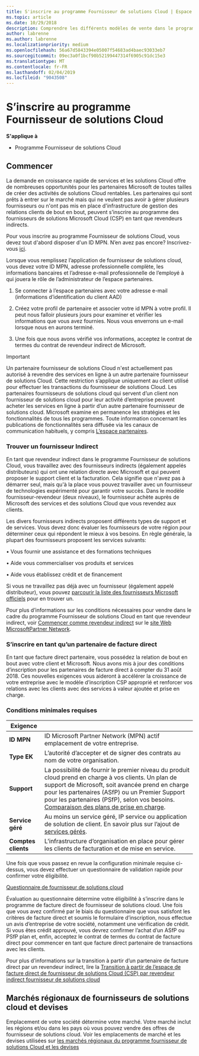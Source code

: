```yaml
---
title: S'inscrire au programme Fournisseur de solutions Cloud | Espace partenaires
ms.topic: article
ms.date: 10/29/2018
description: Comprendre les différents modèles de vente dans le programme Fournisseur de solutions Cloud et déterminer celui qui convient le mieux à votre entreprise.
author: labrenne
ms.author: labrenne
ms.localizationpriority: medium
ms.openlocfilehash: 56a67d5843394e05007f54683ad4baec93033eb7
ms.sourcegitcommit: 09ec3a0f1bcf90b52199447314f6905c91dc15e3
ms.translationtype: MT
ms.contentlocale: fr-FR
ms.lasthandoff: 02/04/2019
ms.locfileid: "9043508"
---
```

# <a name="enroll-in-the-cloud-solution-provider-program"></a>S’inscrire au programme Fournisseur de solutions Cloud

**S'applique à**

- Programme Fournisseur de solutions Cloud  


## <a name="get-started"></a>Commencer

La demande en croissance rapide de services et les solutions Cloud offre de nombreuses opportunités pour les partenaires Microsoft de toutes tailles de créer des activités de solutions Cloud rentables. Les partenaires qui sont prêts à entrer sur le marché mais qui ne veulent pas avoir à gérer plusieurs fournisseurs ou n'ont pas mis en place d'infrastructure de gestion des relations clients de bout en bout, peuvent s’inscrire au programme des fournisseurs de solutions Microsoft Cloud (CSP) en tant que revendeurs indirects.

Pour vous inscrire au programme Fournisseur de solutions Cloud, vous devez tout d'abord disposer d'un ID MPN. N’en avez pas encore? Inscrivez-vous [ici](https://epe.mspartner.microsoft.com/EPE/portal/en-US?partnerid=).

Lorsque vous remplissez l’application de fournisseur de solutions cloud, vous devez votre ID MPN, adresse professionnelle complète, les informations bancaires et l’adresse e-mail professionnelle de l’employé à qui jouera le rôle de l’administrateur de l’espace partenaires.

1. Se connecter à l’espace partenaires avec votre adresse e-mail (informations d’identification du client AAD)

2. Créez votre profil de partenaire et associer votre id MPN à votre profil.
Il peut nous falloir plusieurs jours pour examiner et vérifier les informations que vous avez fournies. Nous vous enverrons un e-mail lorsque nous en aurons terminé.

3. Une fois que nous avons vérifié vos informations, acceptez le contrat de termes du contrat de revendeur indirect de Microsoft.

> [!IMPORTANT]  
> Un partenaire fournisseur de solutions Cloud n'est actuellement pas autorisé à revendre des services en ligne à un autre partenaire fournisseur de solutions Cloud. Cette restriction s’applique uniquement au client utilisé pour effectuer les transactions du fournisseur de solutions Cloud. Les partenaires fournisseurs de solutions cloud qui servent d’un client non fournisseur de solutions cloud pour leur activité d’entreprise peuvent acheter les services en ligne à partir d’un autre partenaire fournisseur de solutions cloud. Microsoft examine en permanence les stratégies et les fonctionnalités de tous les programmes. Toute information concernant les publications de fonctionnalités sera diffusée via les canaux de communication habituels, y compris [L’espace partenaires](https://partner.microsoft.com/en-us/pcv/announcements).

### <a name="find-an-indirect-provider"></a>Trouver un fournisseur Indirect

En tant que revendeur indirect dans le programme Fournisseur de solutions Cloud, vous travaillez avec des fournisseurs indirects (également appelés distributeurs) qui ont une relation directe avec Microsoft et qui peuvent proposer le support client et la facturation. Cela signifie que n'avez pas à démarrer seul, mais qu'à la place vous pouvez travailler avec un fournisseur de technologies expérimenté pour garantir votre succès. Dans le modèle fournisseur-revendeur (deux niveaux), le fournisseur achète auprès de Microsoft des services et des solutions Cloud que vous revendez aux clients.

Les divers fournisseurs indirects proposent différents types de support et de services. Vous devez donc évaluer les fournisseurs de votre région pour déterminer ceux qui répondent le mieux à vos besoins. En règle générale, la plupart des fournisseurs proposent les services suivants: 

• Vous fournir une assistance et des formations techniques

• Aide vous commercialiser vos produits et services 

• Aide vous établissez crédit et de financement

Si vous ne travaillez pas déjà avec un fournisseur (également appelé distributeur), vous pouvez [parcourir la liste des fournisseurs Microsoft officiels](https://partnercenter.microsoft.com/partner/find-a-provider) pour en trouver un.

Pour plus d’informations sur les conditions nécessaires pour vendre dans le cadre du programme Fournisseur de solutions Cloud en tant que revendeur indirect, voir [Commencer comme revendeur indirect](https://partner.microsoft.com/cloud-solution-provider/whats-required) sur le [site Web MicrosoftPartner Network](https://partner.microsoft.com/). 



### <a name="enroll-as-a-direct-bill-partner"></a>S’inscrire en tant qu’un partenaire de facture direct

En tant que facture direct partenaire, vous possédez la relation de bout en bout avec votre client et Microsoft. Nous avons mis à jour des conditions d’inscription pour les partenaires de facture direct à compter du 31 août 2018. Ces nouvelles exigences vous aideront à accélérer la croissance de votre entreprise avec le modèle d’inscription CSP approprié et renforcer vos relations avec les clients avec des services à valeur ajoutée et prise en charge. 

### <a name="minimum-requirements"></a>Conditions minimales requises

|**Exigence**|                             |
|--------------------------------|--------------------------------------------------------------|
|**ID MPN**   |ID Microsoft Partner Network (MPN) actif emplacement de votre entreprise.    |
|**Type EK**   |L’autorité d’accepter et de signer des contrats au nom de votre organisation.|
|**Support**   |La possibilité de fournir le premier niveau du produit cloud prend en charge à vos clients. Un plan de support de Microsoft, soit avancée prend en charge pour les partenaires (ASfP) ou un Premier Support pour les partenaires (PSfP), selon vos besoins. [Comparaison des plans de prise en charge](https://partner.microsoft.com/en-US/support/partnersupport). |
|**Service géré**   |Au moins un service géré, IP service ou application de solution de client. En savoir plus sur l’ajout de [services gérés](https://partner.microsoft.com/en-US/business-opportunities/managed-services-provider).|
|**Comptes clients** |L’infrastructure d’organisation en place pour gérer les clients de facturation et de mise en service. 


Une fois que vous passez en revue la configuration minimale requise ci-dessus, vous devez effectuer un questionnaire de validation rapide pour confirmer votre éligibilité. 

[Questionnaire de fournisseur de solutions cloud](https://partner.microsoft.com/cloud-solution-provider/assessment)

Évaluation au questionnaire détermine votre éligibilité à s’inscrire dans le programme de facture direct de fournisseur de solutions cloud. Une fois que vous avez confirmé par le biais du questionnaire que vous satisfont les critères de facture direct et soumis le formulaire d’inscription, nous effectue un avis d’entreprise de votre société, notamment une vérification de crédit. Si vous êtes crédit approuvé, vous devrez confirmer l’achat d’un ASfP ou PSfP plan et, enfin, acceptez le contrat de termes du contrat de facture direct pour commencer en tant que facture direct partenaire de transactions avec les clients.

Pour plus d’informations sur la transition à partir d’un partenaire de facture direct par un revendeur indirect, lire la [Transition à partir de l’espace de facture direct de fournisseur de solutions Cloud (CSP) par revendeur indirect fournisseur de solutions cloud](transition-direct-to-indirect.md)

## <a name="csp-regional-markets-and-currencies"></a>Marchés régionaux de fournisseurs de solutions cloud et devises

Emplacement de votre société détermine votre marché. Votre marché inclut les régions et/ou dans les pays où vous pouvez vendre des offres de fournisseur de solutions cloud. Voir les emplacements de marché et les devises utilisées sur [les marchés régionaux du programme fournisseur de solutions Cloud et les devises](regional-authorization-overview.md)





